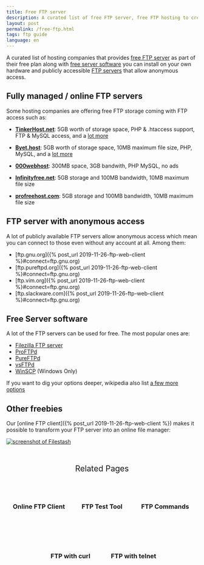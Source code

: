 ```yaml
---
title: Free FTP server
description: A curated list of free FTP server, free FTP hosting to create your site and other online servers
layout: post
permalink: /free-ftp.html
tags: ftp guide
language: en
---
```


A curated list of hosting companies that provides [free FTP server](#fully-managed--online-ftp-servers) as part of their free plan along with [free server software](#free-server-software) you can install on your own hardware and publicly accessible [FTP servers](#ftp-server-with-anonymous-access) that allow anonymous access.

## Fully managed / online FTP servers

Some hosting companies are offering free FTP storage coming with FTP access such as:

- [**TinkerHost.net**](https://tinkerhost.net/): 5GB worth of storage space, PHP & .htaccess support, FTP & MySQL access, and a [lot more](https://tinkerhost.net/free)

- [**Byet.host**](https://byet.host/): 5GB worth of storage space, 10MB maximum file size, PHP, MySQL, and a [lot more](https://byet.host/free-hosting)

- [**000webhost**](https://www.000webhost.com/): 300MB space, 3GB bandwith, PHP MySQL, no ads

- [**Infinityfree.net**](https://infinityfree.net/): 5GB storage and 100MB bandwidth, 10MB maximum file size

- [**profreehost.com**](https://profreehost.com/): 5GB storage and 100MB bandwidth, 10MB maximum file size



## FTP server with anonymous access

A lot of publicly available FTP servers allow anonymous access which mean you can connect to those even without any account at all. Among them:
- [ftp.gnu.org]({% post_url 2019-11-26-ftp-web-client %}#connect=ftp.gnu.org)
- [ftp.pureftpd.org]({% post_url 2019-11-26-ftp-web-client %}#connect=ftp.gnu.org)
- [ftp.vim.org]({% post_url 2019-11-26-ftp-web-client %}#connect=ftp.gnu.org)
- [ftp.slackware.com]({% post_url 2019-11-26-ftp-web-client %}#connect=ftp.gnu.org)


## Free Server software

A lot of the FTP servers can be used for free. The most popular ones are:

- [Filezilla FTP server](https://filezilla-project.org/)
- [ProFTPd](http://www.proftpd.org/)
- [PureFTPd](https://www.pureftpd.org/project/pure-ftpd/)
- [vsFTPd](https://security.appspot.com/vsftpd.html)
- [WinSCP](https://winscp.net/eng/download.php) (Windows Only)

If you want to dig your options deeper, wikipedia also list [a few more options](https://en.wikipedia.org/wiki/Comparison_of_FTP_server_software_packages)

## Other freebies

Our [online FTP client]({% post_url 2019-11-26-ftp-web-client %}) makes it possible to transform your FTP server into an online file manager:

[![screenshot of Filestash](/img/posts/2020-07-08-free-ftp-server-online.png)](https://www.filestash.app/online-ftp-client.html)


<div class="related">
    <div class="title">
        Related Pages <br>
        <img src="https://mickael.kerjean.me/assets/img/arrow_bottom.png"/>
    </div>
    <div class="related_content">
        <a href="{% post_url 2019-11-26-ftp-web-client %}"><h3 class="no-anchor">Online FTP Client</h3></a><a href="{% post_url 2020-08-04-ftp-testing-tool %}"><h3 class="no-anchor">FTP Test Tool</h3></a><a href="{% post_url 2020-07-06-ftp-from-the-command-line %}"><h3 class="no-anchor">FTP Commands</h3></a><a href="{% post_url 2020-09-29-doing-ftp-with-curl %}"><h3 class="no-anchor">FTP with curl</h3></a><a href="{% post_url 2021-08-07-ftp-with-telnet %}"><h3 class="no-anchor">FTP with telnet</h3></a>
    </div>
</div>

<style>
.related{ text-align:center;margin-top:50px;}
.related .title{
    font-size: 1.5em;
    margin-top: 30px;
}
.related .title img{
    animation: bounce 1s infinite alternate;
    width: 16px;
    height: 17px;
}
.related .related_content { margin-top:5px; }
.related .related_content h3 {
    background: var(--bg-color);
    padding: 50px 0;
    border-radius: 5px;
    margin: 0!important;
}
.related .related_content a{
    display: inline-block;
    box-sizing: border-box;
    width: 33%;
    padding: 5px;
    text-decoration: none!important;
}
.related .related_content a:hover{
    transform: scale(1.1);
    transition: ease 0.3s transform;
}
.related .related_content a:hover h3{
    background: var(--emphasis-primary);
    transition: ease 0.3s background;
}

@media only screen and (max-width: 550px) {
    .related .related_content a{ width: 100%; }
}
@keyframes bounce {
    from {
        transform: translate3d(0,0,0);
    }
    to {
        transform: translate3d(0,-8px,0);
    }
}
</style>
